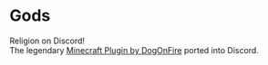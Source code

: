 # Gods
Religion on Discord!  
The legendary [Minecraft Plugin by DogOnFire](https://github.com/DogOnFire/Gods) ported into Discord.
